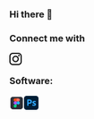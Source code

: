 ### Hi there 👋

<!--
**harishkumarshet/harishkumarshet** is a ✨ _special_ ✨ repository because its `README.md` (this file) appears on your GitHub profile.

Here are some ideas to get you started:

- 🔭 I’m currently working on ...
- 🌱 I’m currently learning ...
- 👯 I’m looking to collaborate on ...
- 🤔 I’m looking for help with ...
- 💬 Ask me about ...
- 📫 How to reach me: ...
- 😄 Pronouns: ...
- ⚡ Fun fact: ...
-->

 ### Connect me with
[<img align="left" alt="https://www.instagram.com/kochiboy/" width="22px" src="https://github.com/evolvingkid/evolvingkid/blob/master/87390.png" />][website]
<br/>

### Software:
[<img align="left" alt="Visual Studio Code" width="26px" src="https://github.com/harishkumarshet/harishkumarshet/blob/master/figma.png" />][harishkumarshet]
[<img align="left" alt="Visual Studio Code" width="26px" src="https://github.com/harishkumarshet/harishkumarshet/blob/master/Photoshop.png" />][harishkumarshet]


<br/>
<br/>
<br/>



[website]: https://www.instagram.com/kochiboy/
[harishkumarshet]: https://github.com/harishkumarshet

